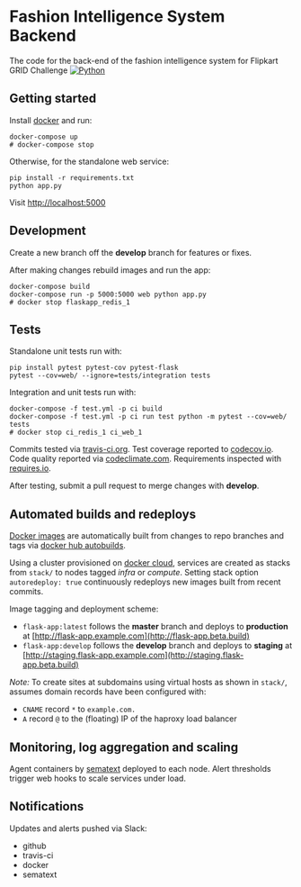 # Fashion Intelligence System Backend
The code for the back-end of the fashion intelligence system for Flipkart GRID Challenge
[![Python](https://img.shields.io/badge/python-2.7%2C%203.5%2C%203.6--dev-blue.svg)]()



## Getting started

Install [docker](https://docs.docker.com/engine/installation/) and run:

```shell
docker-compose up
# docker-compose stop
```

Otherwise, for the standalone web service:

```shell
pip install -r requirements.txt
python app.py
```

Visit [http://localhost:5000](http://localhost:5000)

## Development

Create a new branch off the **develop** branch for features or fixes.

After making changes rebuild images and run the app:

```shell
docker-compose build
docker-compose run -p 5000:5000 web python app.py
# docker stop flaskapp_redis_1
```

## Tests

Standalone unit tests run with:

```shell
pip install pytest pytest-cov pytest-flask
pytest --cov=web/ --ignore=tests/integration tests
```

Integration and unit tests run with:

```shell
docker-compose -f test.yml -p ci build
docker-compose -f test.yml -p ci run test python -m pytest --cov=web/ tests
# docker stop ci_redis_1 ci_web_1
```

Commits tested via [travis-ci.org](https://travis-ci.org/brennv/flask-app). Test coverage reported to [codecov.io](https://codecov.io/gh/brennv/flask-app). Code quality reported via [codeclimate.com](https://codeclimate.com/github/brennv/flask-app). Requirements inspected with [requires.io](https://requires.io/github/brennv/flask-app/requirements).

After testing, submit a pull request to merge changes with **develop**.

## Automated builds and redeploys

[Docker images](https://hub.docker.com/r/brenn/flask-app/tags/) are automatically built from changes to repo branches and tags via [docker hub autobuilds](https://docs.docker.com/docker-hub/github/).

Using a cluster provisioned on [docker cloud](https://cloud.docker.com/), services are created as stacks from `stack/` to nodes tagged *infra* or *compute*. Setting stack option `autoredeploy: true` continuously redeploys new images built from recent commits.

Image tagging and deployment scheme:

- `flask-app:latest` follows the **master** branch and deploys to **production** at [http://flask-app.example.com](http://flask-app.beta.build)
- `flask-app:develop` follows the **develop** branch and deploys to **staging** at [http://staging.flask-app.example.com](http://staging.flask-app.beta.build)

*Note:* To create sites at subdomains using virtual hosts as shown in `stack/`, assumes domain records have been configured with:

- `CNAME` record `*` to `example.com.`
- `A` record `@` to the (floating) IP of the haproxy load balancer

## Monitoring, log aggregation and scaling

Agent containers by [sematext](https://github.com/sematext/sematext-agent-docker) deployed to each node. Alert thresholds trigger web hooks to scale services under load.

## Notifications

Updates and alerts pushed via Slack:

- github
- travis-ci
- docker
- sematext
